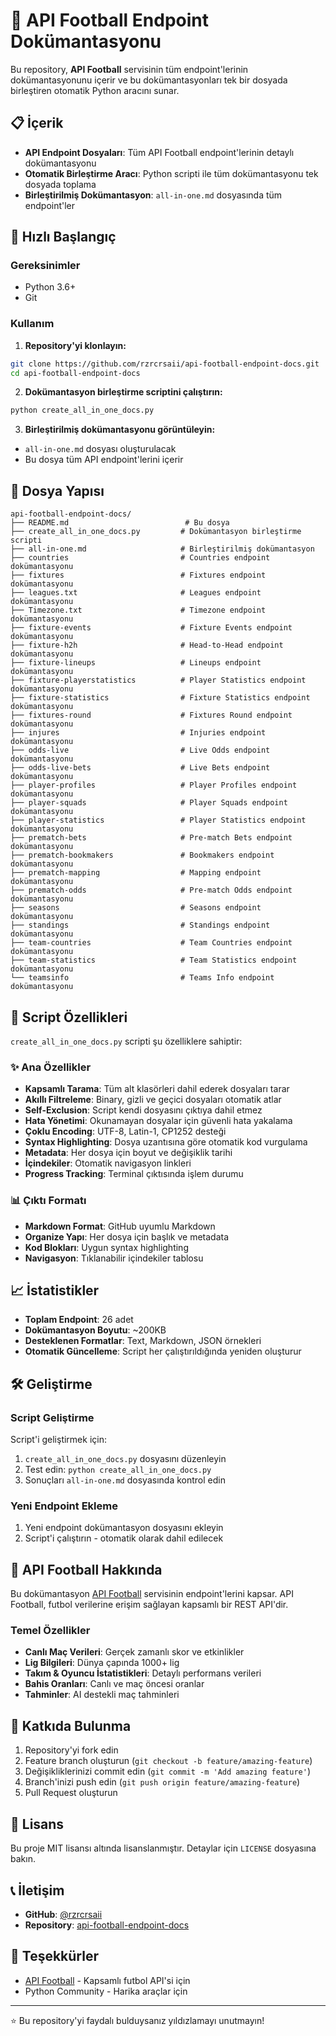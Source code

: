 # 🏈 API Football Endpoint Dokümantasyonu

Bu repository, **API Football** servisinin tüm endpoint'lerinin dokümantasyonunu içerir ve bu dokümantasyonları tek bir dosyada birleştiren otomatik Python aracını sunar.

## 📋 İçerik

- **API Endpoint Dosyaları**: Tüm API Football endpoint'lerinin detaylı dokümantasyonu
- **Otomatik Birleştirme Aracı**: Python scripti ile tüm dokümantasyonu tek dosyada toplama
- **Birleştirilmiş Dokümantasyon**: `all-in-one.md` dosyasında tüm endpoint'ler

## 🚀 Hızlı Başlangıç

### Gereksinimler
- Python 3.6+
- Git

### Kullanım

1. **Repository'yi klonlayın:**
```bash
git clone https://github.com/rzrcrsaii/api-football-endpoint-docs.git
cd api-football-endpoint-docs
```

2. **Dokümantasyon birleştirme scriptini çalıştırın:**
```bash
python create_all_in_one_docs.py
```

3. **Birleştirilmiş dokümantasyonu görüntüleyin:**
- `all-in-one.md` dosyası oluşturulacak
- Bu dosya tüm API endpoint'lerini içerir

## 📁 Dosya Yapısı

```
api-football-endpoint-docs/
├── README.md                          # Bu dosya
├── create_all_in_one_docs.py         # Dokümantasyon birleştirme scripti
├── all-in-one.md                     # Birleştirilmiş dokümantasyon
├── countries                         # Countries endpoint dokümantasyonu
├── fixtures                          # Fixtures endpoint dokümantasyonu
├── leagues.txt                       # Leagues endpoint dokümantasyonu
├── Timezone.txt                      # Timezone endpoint dokümantasyonu
├── fixture-events                    # Fixture Events endpoint dokümantasyonu
├── fixture-h2h                       # Head-to-Head endpoint dokümantasyonu
├── fixture-lineups                   # Lineups endpoint dokümantasyonu
├── fixture-playerstatistics          # Player Statistics endpoint dokümantasyonu
├── fixture-statistics                # Fixture Statistics endpoint dokümantasyonu
├── fixtures-round                    # Fixtures Round endpoint dokümantasyonu
├── injures                           # Injuries endpoint dokümantasyonu
├── odds-live                         # Live Odds endpoint dokümantasyonu
├── odds-live-bets                    # Live Bets endpoint dokümantasyonu
├── player-profiles                   # Player Profiles endpoint dokümantasyonu
├── player-squads                     # Player Squads endpoint dokümantasyonu
├── player-statistics                 # Player Statistics endpoint dokümantasyonu
├── prematch-bets                     # Pre-match Bets endpoint dokümantasyonu
├── prematch-bookmakers               # Bookmakers endpoint dokümantasyonu
├── prematch-mapping                  # Mapping endpoint dokümantasyonu
├── prematch-odds                     # Pre-match Odds endpoint dokümantasyonu
├── seasons                           # Seasons endpoint dokümantasyonu
├── standings                         # Standings endpoint dokümantasyonu
├── team-countries                    # Team Countries endpoint dokümantasyonu
├── team-statistics                   # Team Statistics endpoint dokümantasyonu
└── teamsinfo                         # Teams Info endpoint dokümantasyonu
```

## 🔧 Script Özellikleri

`create_all_in_one_docs.py` scripti şu özelliklere sahiptir:

### ✨ Ana Özellikler
- **Kapsamlı Tarama**: Tüm alt klasörleri dahil ederek dosyaları tarar
- **Akıllı Filtreleme**: Binary, gizli ve geçici dosyaları otomatik atlar
- **Self-Exclusion**: Script kendi dosyasını çıktıya dahil etmez
- **Hata Yönetimi**: Okunamayan dosyalar için güvenli hata yakalama
- **Çoklu Encoding**: UTF-8, Latin-1, CP1252 desteği
- **Syntax Highlighting**: Dosya uzantısına göre otomatik kod vurgulama
- **Metadata**: Her dosya için boyut ve değişiklik tarihi
- **İçindekiler**: Otomatik navigasyon linkleri
- **Progress Tracking**: Terminal çıktısında işlem durumu

### 📊 Çıktı Formatı
- **Markdown Format**: GitHub uyumlu Markdown
- **Organize Yapı**: Her dosya için başlık ve metadata
- **Kod Blokları**: Uygun syntax highlighting
- **Navigasyon**: Tıklanabilir içindekiler tablosu

## 📈 İstatistikler

- **Toplam Endpoint**: 26 adet
- **Dokümantasyon Boyutu**: ~200KB
- **Desteklenen Formatlar**: Text, Markdown, JSON örnekleri
- **Otomatik Güncelleme**: Script her çalıştırıldığında yeniden oluşturur

## 🛠️ Geliştirme

### Script Geliştirme
Script'i geliştirmek için:

1. `create_all_in_one_docs.py` dosyasını düzenleyin
2. Test edin: `python create_all_in_one_docs.py`
3. Sonuçları `all-in-one.md` dosyasında kontrol edin

### Yeni Endpoint Ekleme
1. Yeni endpoint dokümantasyon dosyasını ekleyin
2. Script'i çalıştırın - otomatik olarak dahil edilecek

## 📝 API Football Hakkında

Bu dokümantasyon [API Football](https://www.api-football.com/) servisinin endpoint'lerini kapsar. API Football, futbol verilerine erişim sağlayan kapsamlı bir REST API'dir.

### Temel Özellikler
- **Canlı Maç Verileri**: Gerçek zamanlı skor ve etkinlikler
- **Lig Bilgileri**: Dünya çapında 1000+ lig
- **Takım & Oyuncu İstatistikleri**: Detaylı performans verileri
- **Bahis Oranları**: Canlı ve maç öncesi oranlar
- **Tahminler**: AI destekli maç tahminleri

## 🤝 Katkıda Bulunma

1. Repository'yi fork edin
2. Feature branch oluşturun (`git checkout -b feature/amazing-feature`)
3. Değişikliklerinizi commit edin (`git commit -m 'Add amazing feature'`)
4. Branch'inizi push edin (`git push origin feature/amazing-feature`)
5. Pull Request oluşturun

## 📄 Lisans

Bu proje MIT lisansı altında lisanslanmıştır. Detaylar için `LICENSE` dosyasına bakın.

## 📞 İletişim

- **GitHub**: [@rzrcrsaii](https://github.com/rzrcrsaii)
- **Repository**: [api-football-endpoint-docs](https://github.com/rzrcrsaii/api-football-endpoint-docs)

## 🙏 Teşekkürler

- [API Football](https://www.api-football.com/) - Kapsamlı futbol API'si için
- Python Community - Harika araçlar için

---

⭐ Bu repository'yi faydalı bulduysanız yıldızlamayı unutmayın!
